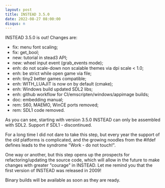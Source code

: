 ```yaml
---
layout: post
title: INSTEAD 3.5.0
date: 2022-08-27 08:00:00
disqus: n
---
```


INSTEAD 3.5.0 is out! Changes are:

 * fix: menu font scaling;
 * fix: get_bool;
 * new: tutorial in stead3 API;
 * new: wheel input event (grab_events mode);
 * enh: do not scale-down non scalable themes via dpi scale < 1.0;
 * enh: be strict while open game via file;
 * enh: tiny2 better games compatible;
 * enh: WITH_LUAJIT is now on by default (cmake);
 * enh: Windows build updated SDL2 libs;
 * enh: github workflow for CI/emscripten/windows/appimage builds;
 * doc: embedding manual;
 * rem: S60, MAEMO, WinCE ports removed;
 * rem: SDL1 code removed.

As you can see, starting with version 3.5.0 INSTEAD can only be assembled with SDL2. Support if SDL1 - discontinued.

For a long time I did not dare to take this step, but every year the support of the old platforms is complicated,
and the growing noodles from the #ifdef defines leads to the syndrome "Work - do not touch!".

One way or another, but this step opens up the prospects for refactoring/updating the source code, which will allow
in the future to make changes with greater "courage" in INSTEAD. Let me remind you that the first version of INSTEAD
was released in 2009!

Binary builds will be available as soon as they are ready.
